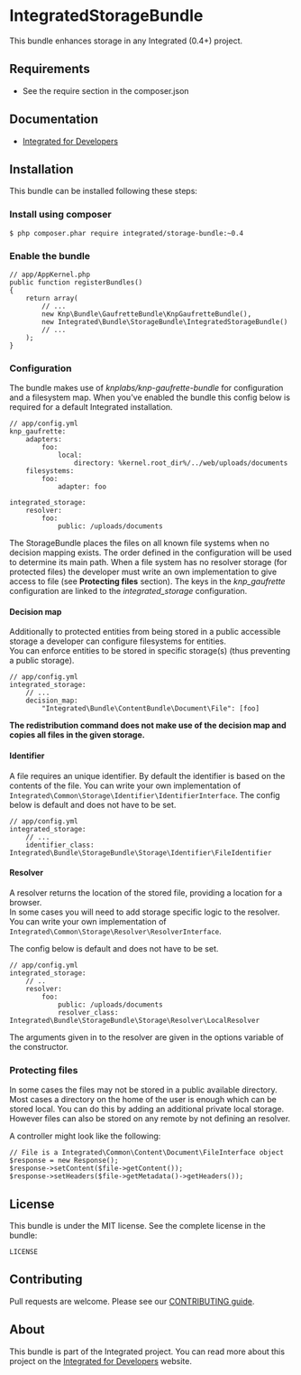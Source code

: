 # IntegratedStorageBundle #
This bundle enhances storage in any Integrated (0.4+) project.  

## Requirements ##
* See the require section in the composer.json

## Documentation ##
* [Integrated for Developers](http://integratedfordevelopers.com/ "Integrated for Developers")

## Installation ##
This bundle can be installed following these steps:

### Install using composer ###

    $ php composer.phar require integrated/storage-bundle:~0.4

### Enable the bundle ###

    // app/AppKernel.php
    public function registerBundles()
    {
        return array(
            // ...
            new Knp\Bundle\GaufretteBundle\KnpGaufretteBundle(),
            new Integrated\Bundle\StorageBundle\IntegratedStorageBundle()
            // ...
        );
    }

### Configuration ###
The bundle makes use of *knplabs/knp-gaufrette-bundle* for configuration and a filesystem map. 
When you've enabled the bundle this config below is required for a default Integrated installation.  

    // app/config.yml
    knp_gaufrette:
        adapters:
            foo:
                local:
                    directory: %kernel.root_dir%/../web/uploads/documents
        filesystems:
            foo:
                adapter: foo

    integrated_storage:
        resolver:
            foo:
                public: /uploads/documents
    
The StorageBundle places the files on all known file systems when no decision mapping exists. 
The order defined in the configuration will be used to determine its main path. 
When a file system has no resolver storage (for protected files) the developer must write an own implementation to give access to file (see **Protecting files** section).
The keys in the *knp_gaufrette* configuration are linked to the *integrated_storage* configuration. 

#### Decision map ####
Additionally to protected entities from being stored in a public accessible storage a developer can configure filesystems for entities.  
You can enforce entities to be stored in specific storage(s) (thus preventing a public storage).  

    // app/config.yml
    integrated_storage:
        // ...
        decision_map:
            "Integrated\Bundle\ContentBundle\Document\File": [foo]

**The redistribution command does not make use of the decision map and copies all files in the given storage.**

#### Identifier ###
A file requires an unique identifier. By default the identifier is based on the contents of the file.
You can write your own implementation of `Integrated\Common\Storage\Identifier\IdentifierInterface`.
The config below is default and does not have to be set.

    // app/config.yml
    integrated_storage:
        // ...
        identifier_class: Integrated\Bundle\StorageBundle\Storage\Identifier\FileIdentifier  

#### Resolver ###
A resolver returns the location of the stored file, providing a location for a browser.  
In some cases you will need to add storage specific logic to the resolver. 
You can write your own implementation of `Integrated\Common\Storage\Resolver\ResolverInterface`.

The config below is default and does not have to be set.

    // app/config.yml
    integrated_storage:
        // ..
        resolver:
            foo:
                public: /uploads/documents
                resolver_class: Integrated\Bundle\StorageBundle\Storage\Resolver\LocalResolver

The arguments given in to the resolver are given in the options variable of the constructor. 

### Protecting files ###
In some cases the files may not be stored in a public available directory. 
Most cases a directory on the home of the user is enough which can be stored local.
You can do this by adding an additional private local storage. 
However files can also be stored on any remote by not defining an resolver. 

A controller might look like the following:

    // File is a Integrated\Common\Content\Document\FileInterface object    
    $response = new Response();
    $response->setContent($file->getContent());
    $response->setHeaders($file->getMetadata()->getHeaders());



## License ##
This bundle is under the MIT license. See the complete license in the bundle:

    LICENSE

## Contributing ##
Pull requests are welcome. Please see our [CONTRIBUTING guide](http://integratedfordevelopers.com/contributing "CONTRIBUTING guide").

## About ##
This bundle is part of the Integrated project. You can read more about this project on the
[Integrated for Developers](http://integratedfordevelopers.com/ "Integrated for Developers") website.

